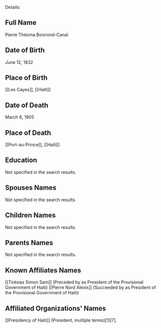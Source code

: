 Details: 

## Full Name
Pierre Théoma Boisrond-Canal

## Date of Birth
June 12, 1832

## Place of Birth
[[Les Cayes]], [[Haiti]]

## Date of Death
March 6, 1905

## Place of Death
[[Port-au-Prince]], [[Haiti]]

## Education
Not specified in the search results.

## Spouses Names
Not specified in the search results.

## Children Names
Not specified in the search results.

## Parents Names
Not specified in the search results.

## Known Affiliates Names
[[Tirésias Simon Sam]] (Preceded by as President of the Provisional Government of Haiti)
[[Pierre Nord Alexis]] (Succeeded by as President of the Provisional Government of Haiti)

## Affiliated Organizations' Names
[[Presidency of Haiti]] (President, multiple terms)[1][7].

